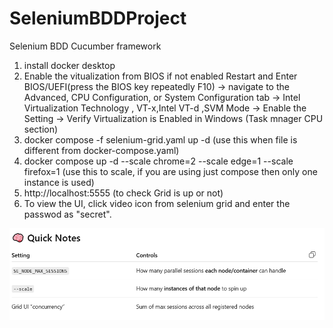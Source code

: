 # SeleniumBDDProject
Selenium BDD Cucumber framework

[//]: # (Docker Setup)
1. install docker desktop
2. Enable the vitualization from BIOS if not enabled
   Restart and Enter BIOS/UEFI(press the BIOS key repeatedly F10) -> navigate to the Advanced, CPU Configuration, or System Configuration tab ->
   Intel Virtualization Technology , VT-x,Intel VT-d ,SVM Mode -> Enable the Setting ->  Verify Virtualization is Enabled in Windows (Task mnager CPU section)
3. docker compose -f selenium-grid.yaml up -d (use this when file is different from docker-compose.yaml)
4. docker compose up -d --scale chrome=2 --scale edge=1 --scale firefox=1  (use this to scale, if you are using just compose then only one instance is used)
5. http://localhost:5555 (to check Grid is up or not)
6. To view the UI, click video icon from selenium grid and enter the passwod as "secret".


![img.png](img.png)